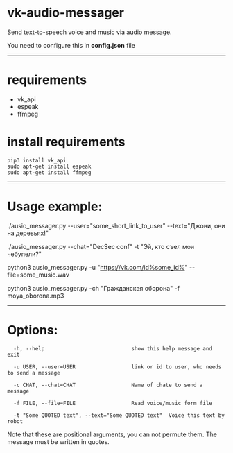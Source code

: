 # vk-audio-messager
Send text-to-speech voice and music via audio message.

You need to configure this in **config.json** file
***
requirements
=====================

* vk_api
* espeak
* ffmpeg

install requirements
=====================
```
pip3 install vk_api
sudo apt-get install espeak
sudo apt-get install ffmpeg
```
***
Usage example:
=====================

./ausio_messager.py --user="some_short_link_to_user" --text="Джони, они на деревьях!"

./ausio_messager.py --chat="DecSec conf" -t "Эй, кто съел мои чебупели?"

python3 ausio_messager.py -u "https://vk.com/id%some_id%" --file=some_music.wav

python3 ausio_messager.py -ch "Гражданская оборона" -f moya_oborona.mp3

***
Options:
=====================
```
  -h, --help            				show this help message and exit

  -u USER, --user=USER  				link or id to user, who needs to send a message

  -c CHAT, --chat=CHAT					Name of chate to send a message

  -f FILE, --file=FILE 					Read voice/music form file

  -t "Some QUOTED text", --text="Some QUOTED text" 	Voice this text by robot
```
Note that these are positional arguments, you can not permute them. 
The message must be written in quotes.

